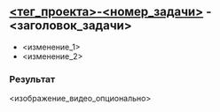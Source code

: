 ## [<тег_проекта>-<номер_задачи>](<ссылка_на_задачу>) - <заголовок_задачи>

- <изменение_1>
- <изменение_2>

### Результат

<изображение_видео_опционально>
